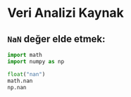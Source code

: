 # Veri Analizi Kaynak

## `NaN` değer elde etmek:

```python
import math
import numpy as np

float("nan")
math.nan
np.nan
```
